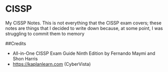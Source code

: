 # CISSP

My CISSP Notes. This is not everything that the CISSP exam covers; these notes are things that I decided to write down because, at some point, I was struggling to commit them to memory

##Credits

* All-in-One CISSP Exam Guide Ninth Edition by Fernando Maymi and Shon Harris
* https://kaplanlearn.com (CyberVista)

